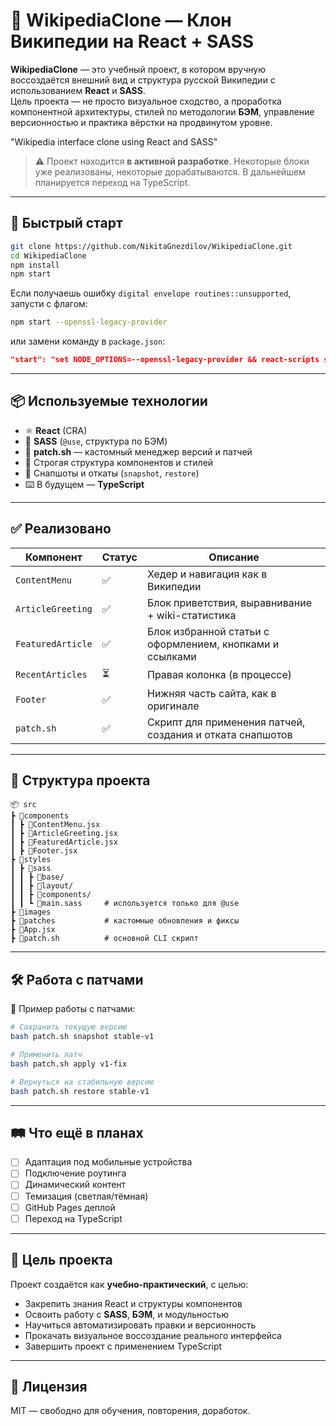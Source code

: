 # 🧠 WikipediaClone — Клон Википедии на React + SASS

**WikipediaClone** — это учебный проект, в котором вручную воссоздаётся внешний вид и структура русской Википедии с использованием **React** и **SASS**.  
Цель проекта — не просто визуальное сходство, а проработка компонентной архитектуры, стилей по методологии **БЭМ**, управление версионностью и практика вёрстки на продвинутом уровне.

"Wikipedia interface clone using React and SASS"

> ⚠️ Проект находится **в активной разработке**. Некоторые блоки уже реализованы, некоторые дорабатываются. В дальнейшем планируется переход на TypeScript.

---

## 🚀 Быстрый старт

```bash
git clone https://github.com/NikitaGnezdilov/WikipediaClone.git
cd WikipediaClone
npm install
npm start
```

Если получаешь ошибку `digital envelope routines::unsupported`, запусти с флагом:

```bash
npm start --openssl-legacy-provider
```

или замени команду в `package.json`:
```json
"start": "set NODE_OPTIONS=--openssl-legacy-provider && react-scripts start"
```

---

## 📦 Используемые технологии

- ⚛️ **React** (CRA)
- 🎨 **SASS** (`@use`, структура по БЭМ)
- 🔁 **patch.sh** — кастомный менеджер версий и патчей
- 📁 Строгая структура компонентов и стилей
- 🧩 Снапшоты и откаты (`snapshot`, `restore`)
- ⌨️ В будущем — **TypeScript**

---

## ✅ Реализовано

| Компонент            | Статус | Описание |
|----------------------|--------|----------|
| `ContentMenu`        | ✅     | Хедер и навигация как в Википедии |
| `ArticleGreeting`    | ✅     | Блок приветствия, выравнивание + wiki-статистика |
| `FeaturedArticle`    | ✅     | Блок избранной статьи с оформлением, кнопками и ссылками |
| `RecentArticles`     | ⏳     | Правая колонка (в процессе) |
| `Footer`             | ✅     | Нижняя часть сайта, как в оригинале |
| `patch.sh`           | ✅     | Скрипт для применения патчей, создания и отката снапшотов |

---

## 📁 Структура проекта

```
📦 src
┣ 📂components
┃ ┣ 📄ContentMenu.jsx
┃ ┣ 📄ArticleGreeting.jsx
┃ ┣ 📄FeaturedArticle.jsx
┃ ┣ 📄Footer.jsx
┣ 📂styles
┃ ┣ 📂sass
┃ ┃ ┣ 📂base/
┃ ┃ ┣ 📂layout/
┃ ┃ ┣ 📂components/
┃ ┃ ┗ 📄main.sass     # используется только для @use
┣ 📂images
┣ 📂patches           # кастомные обновления и фиксы
┣ 📄App.jsx
┣ 📄patch.sh          # основной CLI скрипт
```

---

## 🛠 Работа с патчами

📌 Пример работы с патчами:
```bash
# Сохранить текущую версию
bash patch.sh snapshot stable-v1

# Применить патч
bash patch.sh apply v1-fix

# Вернуться на стабильную версию
bash patch.sh restore stable-v1
```

---

## 🛤 Что ещё в планах

- [ ] Адаптация под мобильные устройства
- [ ] Подключение роутинга
- [ ] Динамический контент
- [ ] Темизация (светлая/тёмная)
- [ ] GitHub Pages деплой
- [ ] Переход на TypeScript

---

## 🧠 Цель проекта

Проект создаётся как **учебно-практический**, с целью:

- Закрепить знания React и структуры компонентов
- Освоить работу с **SASS**, **БЭМ**, и модульностью
- Научиться автоматизировать правки и версионность
- Прокачать визуальное воссоздание реального интерфейса
- Завершить проект с применением TypeScript

---

## 📜 Лицензия

MIT — свободно для обучения, повторения, доработок.
